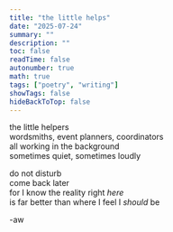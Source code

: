 ```yaml
---
title: "the little helps"
date: "2025-07-24"
summary: ""
description: ""
toc: false
readTime: false
autonumber: true
math: true
tags: ["poetry", "writing"]
showTags: false
hideBackToTop: false
---
```


the little helpers  
wordsmiths, event planners, coordinators  
all working in the background  
sometimes quiet, sometimes loudly 
  
do not disturb  
come back later  
for I know the reality right *here*  
is far better than where I feel I *should* be  

-aw